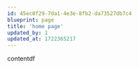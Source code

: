 ```yaml
---
id: 45ec0f29-7da1-4e3e-8fb2-da73527db7c4
blueprint: page
title: 'home page'
updated_by: 1
updated_at: 1722365217
---
```

contentdf